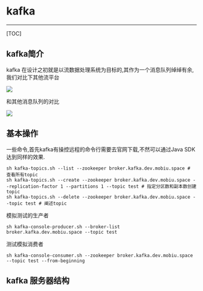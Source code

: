 # kafka

---

[TOC]

## kafka简介

kafka 在设计之初就是以流数据处理系统为目标的,其作为一个消息队列绰绰有余,我们对比下其他流平台

![](https://img2020.cnblogs.com/blog/1089984/202006/1089984-20200610080225004-690722209.png)



和其他消息队列的对比

![](https://pic1.zhimg.com/80/v2-984876e8232372b9e16180c68927a378_720w.jpg?source=1940ef5c)





## 基本操作

一些命令,首先kafka有操控远程的命令行需要去官网下载,不然可以通过Java SDK达到同样的效果.

```shell
sh kafka-topics.sh --list --zookeeper broker.kafka.dev.mobiu.space # 查看所有topic
sh kafka-topics.sh --create --zookeeper broker.kafka.dev.mobiu.space --replication-factor 1 --partitions 1 --topic test # 指定分区数和副本数创建topic
sh kafka-topics.sh --delete --zookeeper broker.kafka.dev.mobiu.space --topic test # 阐述topic
```

模拟测试的生产者

```shell
sh kafka-console-producer.sh --broker-list broker.kafka.dev.mobiu.space --topic test
```

测试模拟消费者

```shell
sh kafka-console-consumer.sh --zookeeper broker.kafka.dev.mobiu.space --topic test --from-beginning
```











## kafka 服务器结构
